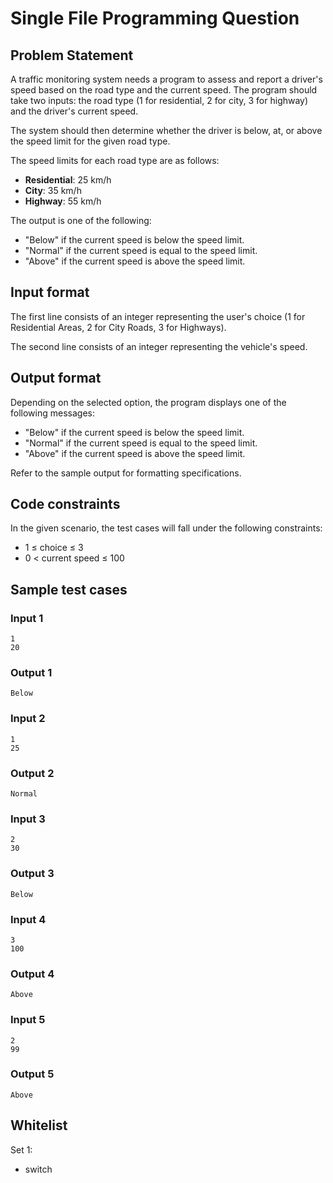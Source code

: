 # Single File Programming Question

## Problem Statement

A traffic monitoring system needs a program to assess and report a driver's speed based on the road type and the current speed. The program should take two inputs: the road type (1 for residential, 2 for city, 3 for highway) and the driver's current speed.

The system should then determine whether the driver is below, at, or above the speed limit for the given road type.

The speed limits for each road type are as follows:
- **Residential**: 25 km/h
- **City**: 35 km/h
- **Highway**: 55 km/h

The output is one of the following:
- "Below" if the current speed is below the speed limit.
- "Normal" if the current speed is equal to the speed limit.
- "Above" if the current speed is above the speed limit.

## Input format

The first line consists of an integer representing the user's choice (1 for Residential Areas, 2 for City Roads, 3 for Highways).

The second line consists of an integer representing the vehicle's speed.

## Output format

Depending on the selected option, the program displays one of the following messages:
- "Below" if the current speed is below the speed limit.
- "Normal" if the current speed is equal to the speed limit.
- "Above" if the current speed is above the speed limit.

Refer to the sample output for formatting specifications.

## Code constraints

In the given scenario, the test cases will fall under the following constraints:
- 1 ≤ choice ≤ 3
- 0 < current speed ≤ 100

## Sample test cases

### Input 1
```
1
20
```
### Output 1
```
Below
```

### Input 2
```
1
25
```
### Output 2
```
Normal
```

### Input 3
```
2
30
```
### Output 3
```
Below
```

### Input 4
```
3
100
```
### Output 4
```
Above
```

### Input 5
```
2
99
```
### Output 5
```
Above
```

## Whitelist

Set 1:
- switch